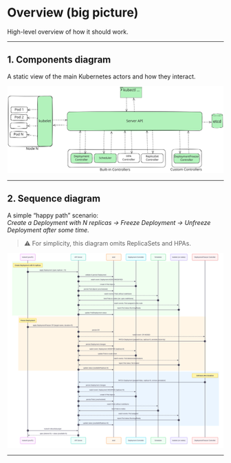 # Overview (big picture)

High-level overview of how it should work.

---

## 1. Components diagram
A static view of the main Kubernetes actors and how they interact.

![K8s Components Overview](resources/k8-flow-overview.svg)

---

## 2. Sequence diagram
A simple “happy path” scenario:  
*Create a Deployment with N replicas → Freeze Deployment → Unfreeze Deployment after some time.*

> ⚠️ For simplicity, this diagram omits ReplicaSets and HPAs.

![K8s Sequence Diagram](resources/k8-sequence-diagram.svg)

---